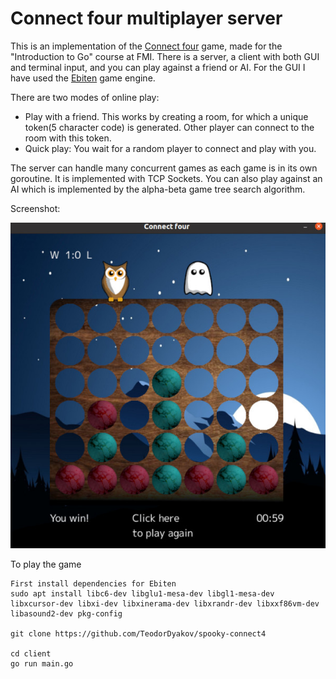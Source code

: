 # Connect four multiplayer server
This is an implementation of the [Connect four](https://en.wikipedia.org/wiki/Connect_Four) game, made for the "Introduction to Go" course at FMI. There is a server, a client with both GUI and terminal input, and you can play against a friend or AI. For the GUI I have used the [Ebiten](https://github.com/hajimehoshi/ebiten) game engine.

There are two modes of online play:  
* Play with a friend. This works by creating a room, for which a unique token(5 character code) is generated. Other player can connect to the room with this token.  
* Quick play: You wait for a random player to connect and play with you.  

The server can handle many concurrent games as each game is in its own goroutine. It is implemented with TCP Sockets. 
You can also play against an AI which is implemented by the alpha-beta game tree search algorithm.  

Screenshot:  

![screen](client/images/screen.jpg)

To play the game
``` 
First install dependencies for Ebiten
sudo apt install libc6-dev libglu1-mesa-dev libgl1-mesa-dev libxcursor-dev libxi-dev libxinerama-dev libxrandr-dev libxxf86vm-dev libasound2-dev pkg-config

git clone https://github.com/TeodorDyakov/spooky-connect4

cd client
go run main.go

